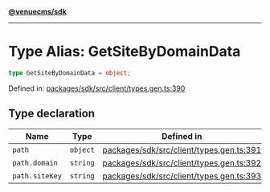 [**@venuecms/sdk**](../Index.md)

***

# Type Alias: GetSiteByDomainData

```ts
type GetSiteByDomainData = object;
```

Defined in: [packages/sdk/src/client/types.gen.ts:390](https://github.com/venuecms/sdk/blob/fbf02bcc9fd4a34da75d81536c54bdc995edf6c4/packages/sdk/src/client/types.gen.ts#L390)

## Type declaration

| Name | Type | Defined in |
| ------ | ------ | ------ |
| <a id="path"></a> `path` | `object` | [packages/sdk/src/client/types.gen.ts:391](https://github.com/venuecms/sdk/blob/fbf02bcc9fd4a34da75d81536c54bdc995edf6c4/packages/sdk/src/client/types.gen.ts#L391) |
| `path.domain` | `string` | [packages/sdk/src/client/types.gen.ts:392](https://github.com/venuecms/sdk/blob/fbf02bcc9fd4a34da75d81536c54bdc995edf6c4/packages/sdk/src/client/types.gen.ts#L392) |
| `path.siteKey` | `string` | [packages/sdk/src/client/types.gen.ts:393](https://github.com/venuecms/sdk/blob/fbf02bcc9fd4a34da75d81536c54bdc995edf6c4/packages/sdk/src/client/types.gen.ts#L393) |
